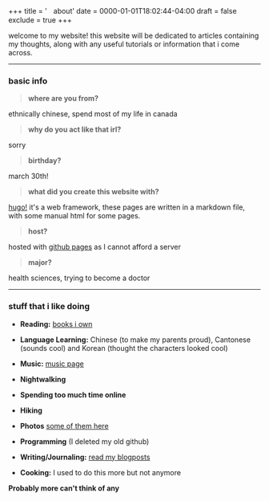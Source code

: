 +++
title = 'ㅤabout'
date = 0000-01-01T18:02:44-04:00
draft = false
exclude = true
+++


welcome to my website! this website will be dedicated to articles containing my thoughts, along with any useful tutorials or information that i come across.

____

### basic info

> __where are you from?__

ethnically chinese, spend most of my life in canada

> __why do you act like that irl?__

sorry

> __birthday?__

march 30th!

> __what did you create this website with?__

[hugo!](https://gohugo.io/) it's a web framework, these pages are written in a markdown file, with some manual html for some pages. 

> __host?__

hosted with [github pages](https://pages.github.com/) as I cannot afford a server

> __major?__

health sciences, trying to become a doctor
____

### stuff that i like doing

- **Reading:** [books i own](/books) 
  
- **Language Learning:** Chinese (to make my parents proud), Cantonese (sounds cool) and Korean (thought the characters looked cool)
- **Music:** [music page](/music)
  
- **Nightwalking**

- **Spending too much time online**

- **Hiking**
  
- **Photos** [some of them here](/mine)
  
- **Programming** (I deleted my old github)
  
- **Writing/Journaling:** [read my blogposts](/journal)
  
- **Cooking:** I used to do this more but not anymore


**Probably more can't think of any**